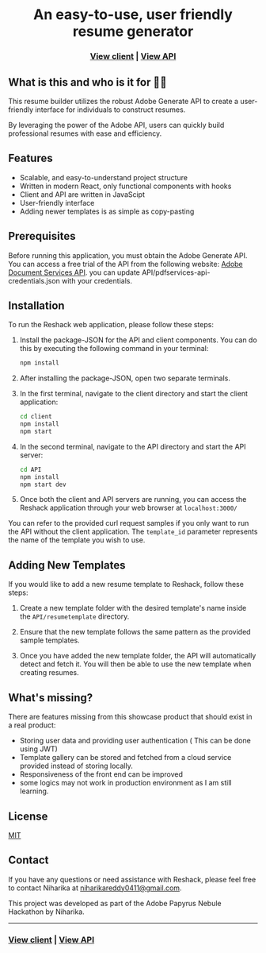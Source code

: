 <h1 align="center">An easy-to-use, user friendly resume generator</h1>


<h3 align="center">
  <a href="https://github.com/niharika0411-niha/Niharika/tree/master/client">View client</a> |
  <a href="https://github.com/niharika0411-niha/Niharika/tree/master/API">View API</a>
</h3>


## What is this and who is it for 🤷‍♀️

This resume builder utilizes the robust Adobe Generate API to create a user-friendly interface for individuals to construct resumes. 

By leveraging the power of the Adobe API, users can quickly build professional resumes with ease and efficiency.

## Features

- Scalable, and easy-to-understand project structure
- Written in modern React, only functional components with hooks
- Client and API are written in JavaScipt
- User-friendly interface
- Adding newer templates is as simple as copy-pasting 

## Prerequisites

Before running this application, you must obtain the Adobe Generate API. You can access a free trial of the API from the following website: [Adobe Document Services API](https://developer.adobe.com/document-services/apis/doc-generation/).
you can update API/pdfservices-api-credentials.json with your credentials.

## Installation

To run the Reshack web application, please follow these steps:

1. Install the package-JSON for the API and client components. You can do this by executing the following command in your terminal:

   ```bash
   npm install
   ```

2. After installing the package-JSON, open two separate terminals.

3. In the first terminal, navigate to the client directory and start the client application:

   ```bash
   cd client
   npm install
   npm start
   ```

4. In the second terminal, navigate to the API directory and start the API server:

   ```bash
   cd API
   npm install
   npm start dev
   ```

5. Once both the client and API servers are running, you can access the Reshack application through your web browser at ```localhost:3000/```

You can refer to the provided curl request samples if you only want to run the API without the client application. The `template_id` parameter represents the name of the template you wish to use.

## Adding New Templates

If you would like to add a new resume template to Reshack, follow these steps:

1. Create a new template folder with the desired template's name inside the `API/resumetemplate` directory.

2. Ensure that the new template follows the same pattern as the provided sample templates.

3. Once you have added the new template folder, the API will automatically detect and fetch it. You will then be able to use the new template when creating resumes.
## What's missing?

There are features missing from this showcase product that should exist in a real product:

- Storing user data and providing user authentication ( This can be done using JWT)
- Template gallery can be stored and fetched from a cloud service provided instead of storing locally.
- Responsiveness of the front end can be improved
- some logics may not work in production environment as I am still learning.

## License

[MIT](https://opensource.org/licenses/MIT)

## Contact

If you have any questions or need assistance with Reshack, please feel free to contact Niharika at niharikareddy0411@gmail.com.

This project was developed as part of the Adobe Papyrus Nebule Hackathon by Niharika.

<hr>

<h3>
  <a href="https://github.com/niharika0411-niha/Niharika/tree/master/client">View client</a> |
  <a href="https://github.com/niharika0411-niha/Niharika/tree/master/API">View API</a>
</h3>
